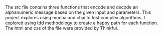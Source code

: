 The src file contains three functions that encode and decode an alphanumeric message based on the given input and parameters. 
This project explores using mocha and chai to test complex algorithms. I explored using tdd methodology to create a happy path for each function.
The html and css of the file were provided by Thinkful.

